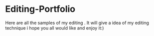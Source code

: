 # Editing-Portfolio
Here are all the samples of my editing .
It will give a idea of my editing technique
i hope you all would like and enjoy it:)
